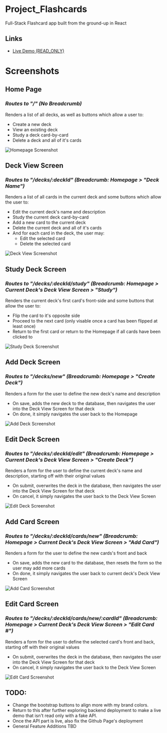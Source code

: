# Project_Flashcards
Full-Stack Flashcard app built from the ground-up in React

## Links
- [Live Demo (READ_ONLY)](https://glasscard.vercel.app/)

# Screenshots
## **Home Page** 
### *Routes to "/" (No Breadcrumb)*

Renders a list of all decks, as well as buttons which allow a user to:
- Create a new deck
- View an existing deck
- Study a deck card-by-card
- Delete a deck and all of it's cards

![Homepage Screenshot](https://raw.githubusercontent.com/TrevorGlascock/Project_Flashcards/main/Screenshots/Homepage.png)

## **Deck View Screen** 
### *Routes to "/decks/:deckId" (Breadcrumb: Homepage > "Deck Name")*
Renders a list of all cards in the current deck and some buttons which allow the user to:
- Edit the current deck's name and description
- Study the current deck card-by-card
- Add a new card to the current deck
- Delete the current deck and all of it's cards 
- And for each card in the deck, the user may:
  - Edit the selected card
  - Delete the selected card 

![Deck View Screenshot](https://raw.githubusercontent.com/TrevorGlascock/Project_Flashcards/main/Screenshots/Deck-View.png)

## **Study Deck Screen** 
### *Routes to "/decks/:deckId/study" (Breadcrumb: Homepage > Current Deck's Deck View Screen > "Study")*
Renders the current deck's first card's front-side and some buttons that allow the user to:
- Flip the card to it's opposite side
- Proceed to the next card (only visable once a card has been flipped at least once)
- Return to the first card or return to the Homepage if all cards have been clicked to

![Study Deck Screenshot](https://raw.githubusercontent.com/TrevorGlascock/Project_Flashcards/main/Screenshots/Study-Deck.png)

## **Add Deck Screen** 
### *Routes to "/decks/new" (Breadcrumb: Homepage > "Create Deck")*
Renders a form for the user to define the new deck's name and description
- On save, adds the new deck to the database, then navigates the user into the Deck View Screen for that deck
- On done, it simply navigates the user back to the Homepage

![Add Deck Screenshot](https://raw.githubusercontent.com/TrevorGlascock/Project_Flashcards/main/Screenshots/Add-Deck.png)

## **Edit Deck Screen** 
### *Routes to "/decks/:deckId/edit" (Breadcrumb: Homepage > Current Deck's Deck View Screen > "Create Deck")*
Renders a form for the user to define the current deck's name and description, starting off with their original values
- On submit, overwrites the deck in the database, then navigates the user into the Deck View Screen for that deck
- On cancel, it simply navigates the user back to the Deck View Screen

![Edit Deck Screenshot](https://raw.githubusercontent.com/TrevorGlascock/Project_Flashcards/main/Screenshots/Edit-Deck.png)

## **Add Card Screen** 
### *Routes to "/decks/:deckId/cards/new" (Breadcrumb: Homepage > Current Deck's Deck View Screen > "Add Card")*
Renders a form for the user to define the new cards's front and back
- On save, adds the new card to the database, then resets the form so the user may add more cards
- On done, it simply navigates the user back to current deck's Deck View Screen

![Add Card Screenshot](https://raw.githubusercontent.com/TrevorGlascock/Project_Flashcards/main/Screenshots/Add-Card.png)

## **Edit Card Screen**
### *Routes to "/decks/:deckId/cards/new/:cardId" (Breadcrumb: Homepage > Current Deck's Deck View Screen > "Edit Card #")*
Renders a form for the user to define the selected card's front and back, starting off with their original values
- On submit, overwrites the deck in the database, then navigates the user into the Deck View Screen for that deck
- On cancel, it simply navigates the user back to the Deck View Screen

![Edit Card Screenshot](https://raw.githubusercontent.com/TrevorGlascock/Project_Flashcards/main/Screenshots/Edit-Card.png)


## **TODO:**
- Change the bootstrap buttons to align more with my brand colors.
- Return to this after further exploring backend deployment to make a live demo that isn't read only with a fake API.
- Once the API part is live, also fix the Github Page's deployment
- General Feature Additions TBD
